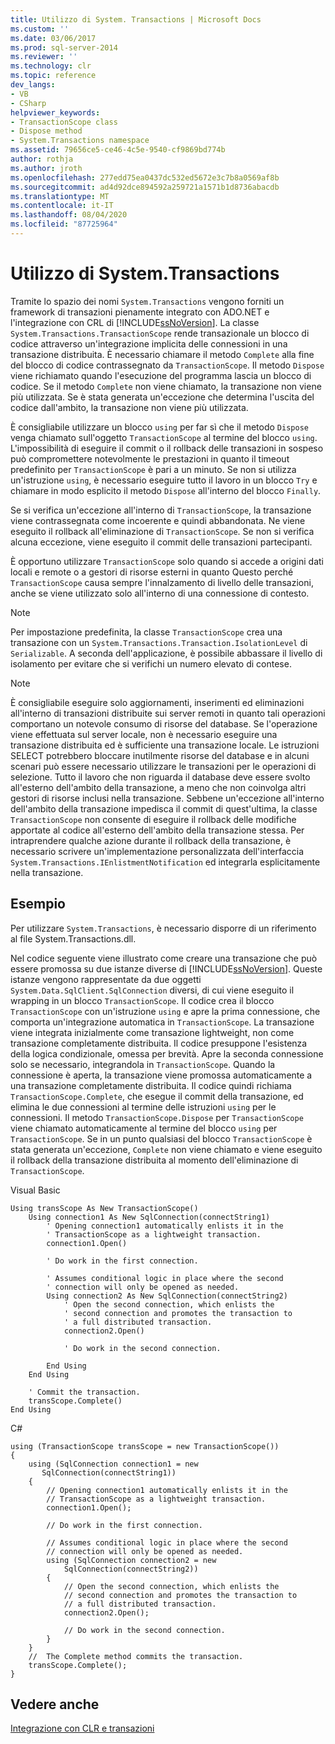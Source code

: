 ```yaml
---
title: Utilizzo di System. Transactions | Microsoft Docs
ms.custom: ''
ms.date: 03/06/2017
ms.prod: sql-server-2014
ms.reviewer: ''
ms.technology: clr
ms.topic: reference
dev_langs:
- VB
- CSharp
helpviewer_keywords:
- TransactionScope class
- Dispose method
- System.Transactions namespace
ms.assetid: 79656ce5-ce46-4c5e-9540-cf9869bd774b
author: rothja
ms.author: jroth
ms.openlocfilehash: 277edd75ea0437dc532ed5672e3c7b8a0569af8b
ms.sourcegitcommit: ad4d92dce894592a259721a1571b1d8736abacdb
ms.translationtype: MT
ms.contentlocale: it-IT
ms.lasthandoff: 08/04/2020
ms.locfileid: "87725964"
---
```

# <a name="using-systemtransactions"></a>Utilizzo di System.Transactions
  Tramite lo spazio dei nomi `System.Transactions` vengono forniti un framework di transazioni pienamente integrato con ADO.NET e l'integrazione con CRL di [!INCLUDE[ssNoVersion](../../includes/ssnoversion-md.md)]. La classe `System.Transactions.TransactionScope` rende transazionale un blocco di codice attraverso un'integrazione implicita delle connessioni in una transazione distribuita. È necessario chiamare il metodo `Complete` alla fine del blocco di codice contrassegnato da `TransactionScope`. Il metodo `Dispose` viene richiamato quando l'esecuzione del programma lascia un blocco di codice. Se il metodo `Complete` non viene chiamato, la transazione non viene più utilizzata. Se è stata generata un'eccezione che determina l'uscita del codice dall'ambito, la transazione non viene più utilizzata.  
  
 È consigliabile utilizzare un blocco `using` per far sì che il metodo `Dispose` venga chiamato sull'oggetto `TransactionScope` al termine del blocco `using`. L'impossibilità di eseguire il commit o il rollback delle transazioni in sospeso può compromettere notevolmente le prestazioni in quanto il timeout predefinito per `TransactionScope` è pari a un minuto. Se non si utilizza un'istruzione `using`, è necessario eseguire tutto il lavoro in un blocco `Try` e chiamare in modo esplicito il metodo `Dispose` all'interno del blocco `Finally`.  
  
 Se si verifica un'eccezione all'interno di `TransactionScope`, la transazione viene contrassegnata come incoerente e quindi abbandonata. Ne viene eseguito il rollback all'eliminazione di `TransactionScope`. Se non si verifica alcuna eccezione, viene eseguito il commit delle transazioni partecipanti.  
  
 È opportuno utilizzare `TransactionScope` solo quando si accede a origini dati locali e remote o a gestori di risorse esterni in quanto Questo perché `TransactionScope` causa sempre l'innalzamento di livello delle transazioni, anche se viene utilizzato solo all'interno di una connessione di contesto.  
  
> [!NOTE]  
>  Per impostazione predefinita, la classe `TransactionScope` crea una transazione con un `System.Transactions.Transaction.IsolationLevel` di `Serializable`. A seconda dell'applicazione, è possibile abbassare il livello di isolamento per evitare che si verifichi un numero elevato di contese.  
  
> [!NOTE]  
>  È consigliabile eseguire solo aggiornamenti, inserimenti ed eliminazioni all'interno di transazioni distribuite sui server remoti in quanto tali operazioni comportano un notevole consumo di risorse del database. Se l'operazione viene effettuata sul server locale, non è necessario eseguire una transazione distribuita ed è sufficiente una transazione locale. Le istruzioni SELECT potrebbero bloccare inutilmente risorse del database e in alcuni scenari può essere necessario utilizzare le transazioni per le operazioni di selezione. Tutto il lavoro che non riguarda il database deve essere svolto all'esterno dell'ambito della transazione, a meno che non coinvolga altri gestori di risorse inclusi nella transazione. Sebbene un'eccezione all'interno dell'ambito della transazione impedisca il commit di quest'ultima, la classe `TransactionScope` non consente di eseguire il rollback delle modifiche apportate al codice all'esterno dell'ambito della transazione stessa. Per intraprendere qualche azione durante il rollback della transazione, è necessario scrivere un'implementazione personalizzata dell'interfaccia `System.Transactions.IEnlistmentNotification` ed integrarla esplicitamente nella transazione.  
  
## <a name="example"></a>Esempio  
 Per utilizzare `System.Transactions`, è necessario disporre di un riferimento al file System.Transactions.dll.  
  
 Nel codice seguente viene illustrato come creare una transazione che può essere promossa su due istanze diverse di [!INCLUDE[ssNoVersion](../../includes/ssnoversion-md.md)]. Queste istanze vengono rappresentate da due oggetti `System.Data.SqlClient.SqlConnection` diversi, di cui viene eseguito il wrapping in un blocco `TransactionScope`. Il codice crea il blocco `TransactionScope` con un'istruzione `using` e apre la prima connessione, che comporta un'integrazione automatica in `TransactionScope`. La transazione viene integrata inizialmente come transazione lightweight, non come transazione completamente distribuita. Il codice presuppone l'esistenza della logica condizionale, omessa per brevità. Apre la seconda connessione solo se necessario, integrandola in `TransactionScope`. Quando la connessione è aperta, la transazione viene promossa automaticamente a una transazione completamente distribuita. Il codice quindi richiama `TransactionScope.Complete`, che esegue il commit della transazione, ed elimina le due connessioni al termine delle istruzioni `using` per le connessioni. Il metodo `TransactionScope.Dispose` per `TransactionScope` viene chiamato automaticamente al termine del blocco `using` per `TransactionScope`. Se in un punto qualsiasi del blocco `TransactionScope` è stata generata un'eccezione, `Complete` non viene chiamato e viene eseguito il rollback della transazione distribuita al momento dell'eliminazione di `TransactionScope`.  
  
 Visual Basic  
  
```  
Using transScope As New TransactionScope()  
    Using connection1 As New SqlConnection(connectString1)  
        ' Opening connection1 automatically enlists it in the   
        ' TransactionScope as a lightweight transaction.  
        connection1.Open()  
  
        ' Do work in the first connection.  
  
        ' Assumes conditional logic in place where the second  
        ' connection will only be opened as needed.  
        Using connection2 As New SqlConnection(connectString2)  
            ' Open the second connection, which enlists the   
            ' second connection and promotes the transaction to  
            ' a full distributed transaction.  
            connection2.Open()  
  
            ' Do work in the second connection.  
  
        End Using  
    End Using  
  
    ' Commit the transaction.  
    transScope.Complete()  
End Using  
```  
  
 C#  
  
```  
using (TransactionScope transScope = new TransactionScope())  
{  
    using (SqlConnection connection1 = new   
       SqlConnection(connectString1))  
    {  
        // Opening connection1 automatically enlists it in the   
        // TransactionScope as a lightweight transaction.  
        connection1.Open();  
  
        // Do work in the first connection.  
  
        // Assumes conditional logic in place where the second  
        // connection will only be opened as needed.  
        using (SqlConnection connection2 = new   
            SqlConnection(connectString2))  
        {  
            // Open the second connection, which enlists the   
            // second connection and promotes the transaction to  
            // a full distributed transaction.   
            connection2.Open();  
  
            // Do work in the second connection.  
        }  
    }  
    //  The Complete method commits the transaction.  
    transScope.Complete();  
}  
```  
  
## <a name="see-also"></a>Vedere anche  
 [Integrazione con CLR e transazioni](../native-client-ole-db-transactions/transactions.md)  
  
  
